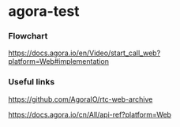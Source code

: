 # agora-test

### Flowchart

https://docs.agora.io/en/Video/start_call_web?platform=Web#implementation

### Useful links

https://github.com/AgoraIO/rtc-web-archive

https://docs.agora.io/cn/All/api-ref?platform=Web
